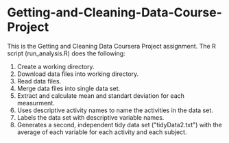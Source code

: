 # Getting-and-Cleaning-Data-Course-Project

This is the Getting and Cleaning Data Coursera Project assignment. The R script (run_analysis.R) does the following:
 1. Create a working directory.
 2. Download data files into working directory.
 3. Read data files.
 4. Merge data files into single data set.
 5. Extract and calculate mean and standart deviation for each measurment.
 6. Uses descriptive activity names to name the activities in the data set.
 7. Labels the data set with descriptive variable names.
 8. Generates a second, independent tidy data set ("tidyData2.txt") with the average of 
    each variable for each activity and each subject.     
